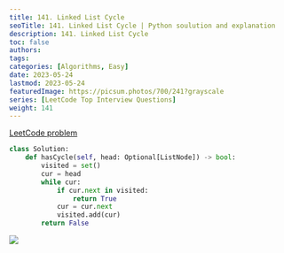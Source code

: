 ```yaml
---
title: 141. Linked List Cycle
seoTitle: 141. Linked List Cycle | Python soulution and explanation
description: 141. Linked List Cycle
toc: false
authors:
tags: 
categories: [Algorithms, Easy]
date: 2023-05-24
lastmod: 2023-05-24
featuredImage: https://picsum.photos/700/241?grayscale
series: [LeetCode Top Interview Questions]
weight: 141
---
```


[LeetCode problem](https://leetcode.com/problems/linked-list-cycle/)

```python
class Solution:
    def hasCycle(self, head: Optional[ListNode]) -> bool:
        visited = set()
        cur = head
        while cur:
            if cur.next in visited:
                return True
            cur = cur.next
            visited.add(cur)
        return False
```

![](https://assets.leetcode.com/uploads/2018/12/07/circularlinkedlist.png)
